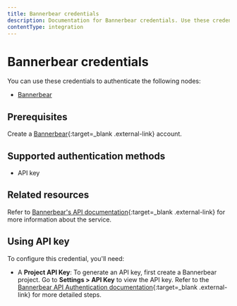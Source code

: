 ```yaml
---
title: Bannerbear credentials
description: Documentation for Bannerbear credentials. Use these credentials to authenticate Bannerbear in n8n, a workflow automation platform.
contentType: integration
---
```


# Bannerbear credentials

You can use these credentials to authenticate the following nodes:

- [Bannerbear](/integrations/builtin/app-nodes/n8n-nodes-base.bannerbear/)

## Prerequisites

Create a [Bannerbear](https://www.BannerBear.com/){:target=_blank .external-link} account.

## Supported authentication methods

- API key

## Related resources

Refer to [Bannerbear's API documentation](https://developers.bannerbear.com/){:target=_blank .external-link} for more information about the service.

## Using API key

To configure this credential, you'll need:

- A **Project API Key**: To generate an API key, first create a Bannerbear project. Go to **Settings > API Key** to view the API key. Refer to the [Bannerbear API Authentication documentation](https://developers.bannerbear.com/#authentication){:target=_blank .external-link} for more detailed steps.

